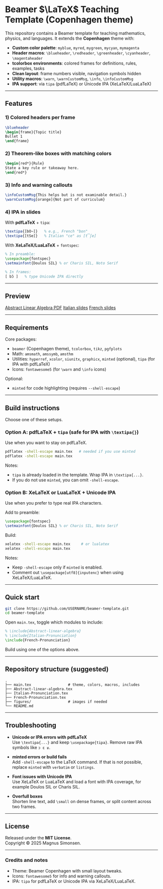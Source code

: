 # Beamer $\LaTeX$ Teaching Template (Copenhagen theme)

This repository contains a Beamer template for teaching mathematics, physics, and languages. It extends the **Copenhagen** theme with:

- **Custom color palette**: `myblue`, `myred`, `mygreen`, `mycyan`, `mymagenta`  
- **Header macros**: `\blueheader`, `\redheader`, `\greenheader`, `\cyanheader`, `\magentaheader`  
- **tcolorbox environments**: colored frames for definitions, rules, examples, tasks  
- **Clean layout**: frame numbers visible, navigation symbols hidden  
- **Utility macros**: `\warn`, `\warnCustomMsg`, `\info`, `\infoCustomMsg`  
- **IPA support**: via `tipa` (pdfLaTeX) or Unicode IPA (XeLaTeX/LuaLaTeX)

---

## Features

### 1) Colored headers per frame
```latex
\blueheader
\begin{frame}{Topic title}
Bullet 1
\end{frame}
```

### 2) Theorem-like boxes with matching colors
```latex
\begin{red*}{Rule}
State a key rule or takeaway here.
\end{red*}
```

### 3) Info and warning callouts
```latex
\infoCustomMsg{This helps but is not examinable detail.}
\warnCustomMsg[orange]{Not part of curriculum}
```

### 4) IPA in slides
With **pdfLaTeX** + `tipa`:
```latex
\textipa{[bO~]}   % e.g., French "bon"
\textipa{[tSe]}   % Italian "ce" as [t͡ʃe]
```
With **XeLaTeX/LuaLaTeX** + `fontspec`:
```latex
% In preamble:
\usepackage{fontspec}
\setmainfont{Doulos SIL} % or Charis SIL, Noto Serif

% In frames:
[ bɔ̃ ]   % type Unicode IPA directly
```

---

## Preview

[Abstract Linear Algebra PDF](Abstract-linear-algebra.pdf)
[Italian slides](slides/Italian-Pronunciation.pdf)
[French slides](slides/French-Pronunciation.pdf)

---

## Requirements

Core packages:
- `beamer` (Copenhagen theme), `tcolorbox`, `tikz`, `pgfplots`
- Math: `amsmath`, `amssymb`, `amsthm`
- Utilities: `hyperref`, `xcolor`, `siunitx`, `graphicx`, `minted` (optional), `tipa` (for IPA with pdfLaTeX)
- Icons: `fontawesome5` (for `\warn` and `\info` icons)

Optional:
- `minted` for code highlighting (requires `--shell-escape`)

---

## Build instructions

Choose one of these setups.

### Option A: pdfLaTeX + `tipa` (safe for IPA with `\textipa{}`)

Use when you want to stay on pdfLaTeX.

```bash
pdflatex -shell-escape main.tex   # needed if you use minted
pdflatex -shell-escape main.tex
```

Notes:
- `tipa` is already loaded in the template. Wrap IPA in `\textipa{...}`.
- If you do not use `minted`, you can omit `-shell-escape`.  

### Option B: XeLaTeX or LuaLaTeX + Unicode IPA

Use when you prefer to type real IPA characters.

Add to preamble:
```latex
\usepackage{fontspec}
\setmainfont{Doulos SIL} % or Charis SIL, Noto Serif
```

Build:
```bash
xelatex -shell-escape main.tex     # or lualatex
xelatex -shell-escape main.tex
```

Notes:
- Keep `-shell-escape` only if `minted` is enabled.
- Comment out `\usepackage[utf8]{inputenc}` when using XeLaTeX/LuaLaTeX.

---

## Quick start

```bash
git clone https://github.com/USERNAME/beamer-template.git
cd beamer-template
```

Open `main.tex`, toggle which modules to include:
```latex
% \include{Abstract-linear-algebra}
% \include{Italian-Pronunciation}
\include{French-Pronunciation}
```

Build using one of the options above.

---

## Repository structure (suggested)

```
.
├── main.tex                 # theme, colors, macros, includes
├── Abstract-linear-algebra.tex
├── Italian-Pronunciation.tex
├── French-Pronunciation.tex
├── figures/                 # images if needed
└── README.md
```

---

## Troubleshooting

- **Unicode or IPA errors with pdfLaTeX**  
  Use `\textipa{...}` and keep `\usepackage{tipa}`. Remove raw IPA symbols like `ɔ ɛ ʁ`.

- **minted errors or build fails**  
  Add `-shell-escape` to the LaTeX command. If that is not possible, replace `minted` with `verbatim` or `listings`.

- **Font issues with Unicode IPA**  
  Use XeLaTeX or LuaLaTeX and load a font with IPA coverage, for example Doulos SIL or Charis SIL.

- **Overfull boxes**  
  Shorten line text, add `\small` on dense frames, or split content across two frames.

---

## License

Released under the **MIT License**.  
Copyright © 2025 Magnus Simonsen.

---

### Credits and notes

- Theme: Beamer Copenhagen with small layout tweaks.
- Icons: `fontawesome5` for info and warning callouts.
- IPA: `tipa` for pdfLaTeX or Unicode IPA via XeLaTeX/LuaLaTeX.
